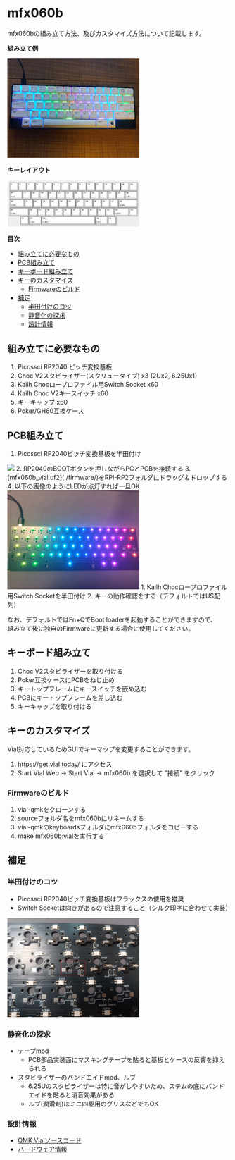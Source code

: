 # mfx060b

mfx060bの組み立て方法、及びカスタマイズ方法について記載します。

**組み立て例**

<img src="./image/build_sample.jpg" width="300">

**キーレイアウト**

<img src="./hardware/mfx060b-layout.png" width="300">

**目次**

- [組み立てに必要なもの](#組み立てに必要なもの)
- [PCB組み立て](#pcb組み立て)
- [キーボード組み立て](#キーボード組み立て)
- [キーのカスタマイズ](#キーのカスタマイズ)
  - [Firmwareのビルド](#firmwareのビルド)
- [補足](#補足)
  - [半田付けのコツ](#半田付けのコツ)
  - [静音化の探求](#静音化の探求)
  - [設計情報](#設計情報)

## 組み立てに必要なもの

1. Picossci RP2040 ピッチ変換基板
2. Choc V2スタビライザー(スクリュータイプ) x3 (2Ux2, 6.25Ux1)
3. Kailh Chocロープロファイル用Switch Socket x60
4. Kailh Choc V2キースイッチ x60
5. キーキャップ x60
6. Poker/GH60互換ケース

## PCB組み立て

1. Picossci RP2040ピッチ変換基板を半田付け  
<img src="./image/build_000.jpg" width="300">
2. RP2040のBOOTボタンを押しながらPCとPCBを接続する
3. [mfx060b_vial.uf2](./firmware/)をRPI-RP2フォルダにドラッグ＆ドロップする
4. 以下の画像のようにLEDが点灯すれば一旦OK  
<img src="./image/build_001.jpg" width="300">
1. Kailh Chocロープロファイル用Switch Socketを半田付け
2. キーの動作確認をする（デフォルトではUS配列）

なお、デフォルトではFn+QでBoot loaderを起動することができますので、  
組み立て後に独自のFirmwareに更新する場合に使用してください。

## キーボード組み立て

1. Choc V2スタビライザーを取り付ける
2. Poker互換ケースにPCBをねじ止め
3. キートップフレームにキースイッチを嵌め込む
4. PCBにキートップフレームを差し込む
5. キーキャップを取り付ける

## キーのカスタマイズ

Vial対応しているためGUIでキーマップを変更することができます。

1. https://get.vial.today/ にアクセス
2. Start Vial Web -> Start Vial -> mfx060b を選択して "接続" をクリック

### Firmwareのビルド

1. vial-qmkをクローンする
2. sourceフォルダ名をmfx060bにリネームする
3. vial-qmkのkeyboardsフォルダにmfx060bフォルダをコピーする
4. make mfx060b:vialを実行する

## 補足

### 半田付けのコツ

- Picossci RP2040ピッチ変換基板はフラックスの使用を推奨
- Switch Socketは向きがあるので注意すること（シルク印字に合わせて実装）  
<img src="./image/build_002.jpg" width="300">

### 静音化の探求

- テープmod
  - PCB部品実装面にマスキングテープを貼ると基板とケースの反響を抑えられる
- スタビライザーのバンドエイドmod、ルブ
  - 6.25Uのスタビライザーは特に音がしやすいため、ステムの底にバンドエイドを貼ると消音効果がある
  - ルブ(潤滑剤)はミニ四駆用のグリスなどでもOK

### 設計情報

- [QMK Vialソースコード](./source/)
- [ハードウェア情報](./hardware/)
